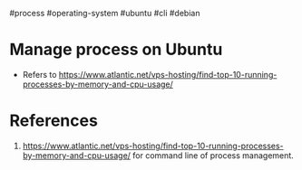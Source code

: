 #process #operating-system #ubuntu  #cli #debian 

# Manage process on Ubuntu
- Refers to https://www.atlantic.net/vps-hosting/find-top-10-running-processes-by-memory-and-cpu-usage/

# References
1. https://www.atlantic.net/vps-hosting/find-top-10-running-processes-by-memory-and-cpu-usage/ for command line of process management.
